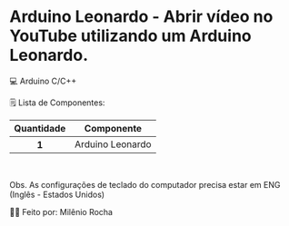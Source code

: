 # Arduino Leonardo - Abrir vídeo no YouTube utilizando um Arduino Leonardo.

💻 Arduino C/C++

🗒️ Lista de Componentes:
<table class="table table-success">
 <thead>
    <tr>
      <th scope="col">Quantidade</th>
      <th scope="col">Componente</th>
    </tr>
  </thead>
  <tr>
      <th scope="row">1</th>
      <td>Arduino Leonardo</td>
   </tr>
</table>

<br>

Obs. As configurações de teclado do computador precisa estar em ENG (Inglês - Estados Unidos)


🧑‍💻 Feito por: Milênio Rocha
